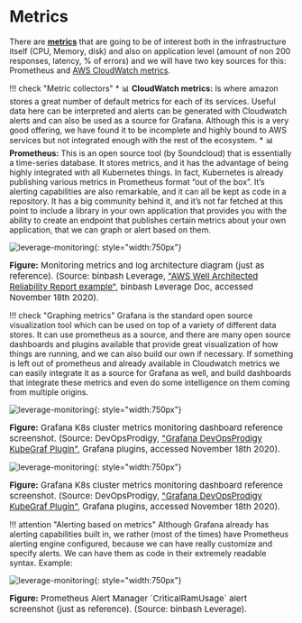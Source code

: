 # Metrics
There are [**metrics**](https://www.digitalocean.com/community/tutorials/an-introduction-to-metrics-monitoring-and-alerting) 
that are going to be of interest both in the infrastructure itself (CPU, Memory, disk) and also on 
application level (amount of non 200 responses, latency, % of errors) and we will have two key sources for this: 
Prometheus and [AWS CloudWatch metrics](https://docs.aws.amazon.com/AmazonCloudWatch/latest/monitoring/working_with_metrics.html).

!!! check "Metric collectors"
    * :bar_chart: **CloudWatch metrics:** Is where amazon stores a great number of default metrics for each of its services. Useful
    data here can be interpreted and alerts can be generated with Cloudwatch alerts and can also be used as a source for
    Grafana. Although this is a very good offering, we have found it to be incomplete and highly bound to AWS services but
    not integrated enough with the rest of the ecosystem.
    * :bar_chart: **Prometheus:** This is an open source tool (by Soundcloud) that is essentially a time-series database. It stores
    metrics, and it has the advantage of being highly integrated with all Kubernetes things. In fact, Kubernetes is already
    publishing various metrics in Prometheus format “out of the box”. It’s alerting capabilities are also remarkable, and it
    can all be kept as code in a repository.  It has a big community behind it, and it’s not far fetched at this point to
    include a library in your own application that provides you with the ability to create an endpoint that publishes
    certain metrics about your own application, that we can graph or alert based on them.

![leverage-monitoring](../../../../assets/images/diagrams/monitoring-metrics-logs.png "Leverage"){: style="width:750px"}
<figcaption style="font-size:15px">
<b>Figure:</b> Monitoring metrics and log architecture diagram (just as reference).
(Source: binbash Leverage, 
<a href="https://drive.google.com/file/d/1KYZC-wTXn2PSVIEtikx9PFOwK2SoCxD8/view?usp=sharing">
"AWS Well Architected Reliability Report example"</a>,
binbash Leverage Doc, accessed November 18th 2020).
</figcaption>

!!! check "Graphing metrics" 
    Grafana is the standard open source visualization tool which can be used on top of a variety of different data
    stores. It can use prometheus as a source, and there are many open source dashboards and plugins available that
    provide great visualization of how things are running, and we can also build our own if necessary. If something is
    left out of prometheus and already available in Cloudwatch metrics we can easily integrate it as a source for
    Grafana as well, and build dashboards that integrate these metrics and even do some intelligence on them coming
    from multiple origins.
    
![leverage-monitoring](../../../../assets/images/screenshots/monitoring-metrics-k8s-cluster.png){: style="width:750px"}
<figcaption style="font-size:15px">
<b>Figure:</b> Grafana K8s cluster metrics monitoring dashboard reference screenshot.
(Source: DevOpsProdigy, 
<a href="https://grafana.com/grafana/plugins/devopsprodigy-kubegraf-app">
"Grafana DevOpsProdigy KubeGraf Plugin"</a>,
Grafana plugins, accessed November 18th 2020).
</figcaption>

![leverage-monitoring](../../../../assets/images/screenshots/monitoring-metrics-k8s-nodes.png "Leverage"){: style="width:750px"}
<figcaption style="font-size:15px">
<b>Figure:</b> Grafana K8s cluster metrics monitoring dashboard reference screenshot.
(Source: DevOpsProdigy, 
<a href="https://grafana.com/grafana/plugins/devopsprodigy-kubegraf-app">
"Grafana DevOpsProdigy KubeGraf Plugin"</a>,
Grafana plugins, accessed November 18th 2020).
</figcaption>

!!! attention "Alerting based on metrics" 
    Although Grafana already has alerting capabilities built in, we rather (most of the times) have Prometheus alerting
    engine configured, because we can have really customize and specify alerts. We can have them as code in their
    extremely readable syntax. Example:

![leverage-monitoring](../../../../assets/images/screenshots/monitoring-metrics-alerts.png "Leverage"){: style="width:750px"}
<figcaption style="font-size:15px">
<b>Figure:</b> Prometheus Alert Manager `CriticalRamUsage` alert screenshot (just as reference).
(Source: binbash Leverage).
</figcaption>
